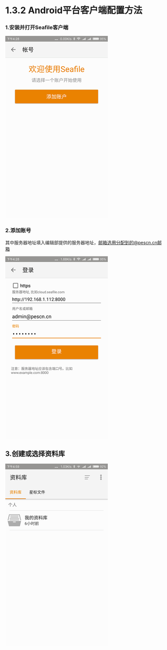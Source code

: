 # 1.3.2 Android平台客户端配置方法

### 1.安装并打开Seafile客户端

![](/assets/Screenshot_2016-08-13-16-28-52-776_com.seafile.se.png)

### 2.添加账号

其中服务器地址填入编辑部提供的服务器地址，邮箱选用分配到的@pescn.cn邮箱

![](/assets/Screenshot_2016-08-13-16-28-33-593_com.seafile.se.png)

## 3.创建或选择资料库

![](/assets/Screenshot_2016-08-13-16-59-59-580_com.seafile.se.png)

